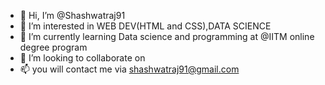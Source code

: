 - 👋 Hi, I’m @Shashwatraj91
- 👀 I’m interested in WEB DEV(HTML and CSS),DATA SCIENCE
- 🌱 I’m currently learning Data science and programming at @IITM online degree program
- 💞️ I’m looking to collaborate on 
- 📫 you will contact me via shashwatraj91@gmail.com

<!---
Shashwatraj91/Shashwatraj91 is a ✨ special ✨ repository because its `README.md` (this file) appears on your GitHub profile.
You can click the Preview link to take a look at your changes.
--->
